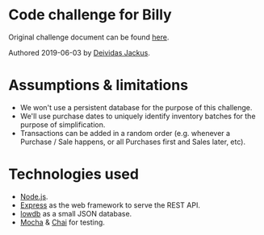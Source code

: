 # Code challenge for Billy

Original challenge document can be found [here](https://github.com/deividasjackus/billy-code-challenge/blob/master/challenge.pdf).

Authored 2019-06-03 by [Deividas Jackus](https://github.com/deividasjackus).

# Assumptions & limitations

- We won't use a persistent database for the purpose of this challenge.
- We'll use purchase dates to uniquely identify inventory batches for the purpose of simplification.
- Transactions can be added in a random order (e.g. whenever a Purchase / Sale happens, or all Purchases first and Sales later, etc).

# Technologies used

- [Node.js](https://nodejs.org/).
- [Express](https://expressjs.com/) as the web framework to serve the REST API.
- [lowdb](https://github.com/typicode/lowdb) as a small JSON database.
- [Mocha](https://mochajs.org/) & [Chai](https://www.chaijs.com/) for testing.
